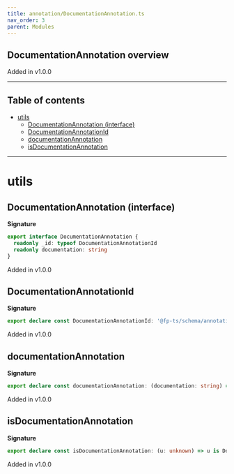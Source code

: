```yaml
---
title: annotation/DocumentationAnnotation.ts
nav_order: 3
parent: Modules
---
```


## DocumentationAnnotation overview

Added in v1.0.0

---

<h2 class="text-delta">Table of contents</h2>

- [utils](#utils)
  - [DocumentationAnnotation (interface)](#documentationannotation-interface)
  - [DocumentationAnnotationId](#documentationannotationid)
  - [documentationAnnotation](#documentationannotation)
  - [isDocumentationAnnotation](#isdocumentationannotation)

---

# utils

## DocumentationAnnotation (interface)

**Signature**

```ts
export interface DocumentationAnnotation {
  readonly _id: typeof DocumentationAnnotationId
  readonly documentation: string
}
```

Added in v1.0.0

## DocumentationAnnotationId

**Signature**

```ts
export declare const DocumentationAnnotationId: '@fp-ts/schema/annotation/DocumentationAnnotation'
```

Added in v1.0.0

## documentationAnnotation

**Signature**

```ts
export declare const documentationAnnotation: (documentation: string) => DocumentationAnnotation
```

Added in v1.0.0

## isDocumentationAnnotation

**Signature**

```ts
export declare const isDocumentationAnnotation: (u: unknown) => u is DocumentationAnnotation
```

Added in v1.0.0

